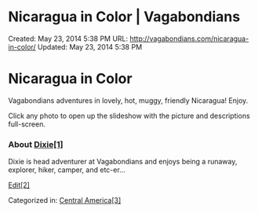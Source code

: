 # Nicaragua in Color | Vagabondians

Created: May 23, 2014 5:38 PM
URL: http://vagabondians.com/nicaragua-in-color/
Updated: May 23, 2014 5:38 PM

# Nicaragua in Color

Vagabondians adventures in lovely, hot, muggy, friendly Nicaragua! Enjoy.

Click any photo to open up the slideshow with the picture and descriptions full-screen.

### About [Dixie[1]](http://vagabondians.com/author/dixie/)

Dixie is head adventurer at Vagabondians and enjoys being a runaway, explorer, hiker, camper, and etc-er...

[Edit[2]](http://vagabondians.com/wp-admin/post.php?post=2542&action=edit)

Categorized in: [Central America[3]](http://vagabondians.com/category/central-america/)